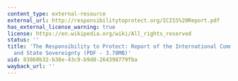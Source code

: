 ```yaml
---
content_type: external-resource
external_url: http://responsibilitytoprotect.org/ICISS%20Report.pdf
has_external_license_warning: true
license: https://en.wikipedia.org/wiki/All_rights_reserved
status: ''
title: 'The Responsibility to Protect: Report of the International Commission on Intervention
  and State Sovereignty (PDF - 3.78MB)'
uid: 83860b32-b38e-43c9-b9d8-264398779fba
wayback_url: ''
---
```

